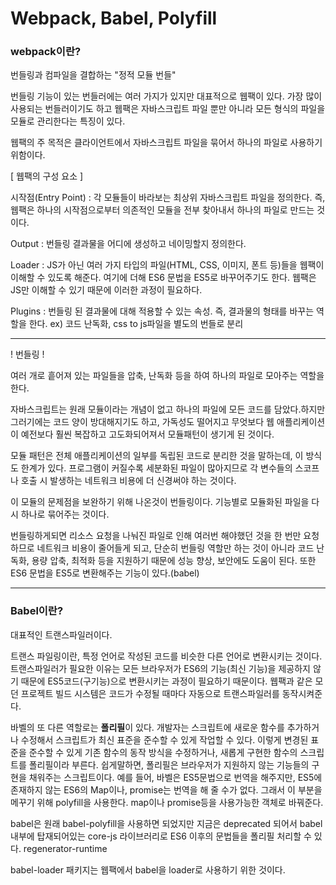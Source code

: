 # Webpack, Babel, Polyfill

### webpack이란? 

번들링과 컴파일을 결합하는 "정적 모듈 번들"

번들링 기능이 있는 번들러에는 여러 가지가 있지만 대표적으로 웹팩이 있다. 가장 많이 사용되는 번들러이기도 하고 웹팩은 자바스크립트 파일 뿐만 아니라 모든 형식의 파일을 모듈로 관리한다는 특징이 있다.

웹팩의 주 목적은 클라이언트에서 자바스크립트 파일을 묶어서 하나의 파일로 사용하기 위함이다.

[ 웹팩의 구성 요소 ]

시작점(Entry Point) : 각 모듈들이 바라보는 최상위 자바스크립트 파일을 정의한다. 즉, 웹팩은 하나의 시작점으로부터 의존적인 모듈을 전부 찾아내서 하나의 파일로 만드는 것이다.

Output : 번들링 결과물을 어디에 생성하고 네이밍할지 정의한다.

Loader : JS가 아닌 여러 가지 타입의 파일(HTML, CSS, 이미지, 폰트 등)들을 웹팩이 이해할 수 있도록 해준다. 여기에 더해 ES6 문법을 ES5로 바꾸어주기도 한다. 웹팩은 JS만 이해할 수 있기 때문에 이러한 과정이 필요하다.

Plugins : 번들링 된 결과물에 대해 적용할 수 있는 속성. 즉, 결과물의 형태를 바꾸는 역할을 한다. ex) 코드 난독화, css to js파일을 별도의 번들로 분리 



------

! 번들링 !

여러 개로 흩어져 있는 파일들을 압축, 난독화 등을 하여 하나의 파일로 모아주는 역할을 한다. 

자바스크립트는 원래 모듈이라는 개념이 없고 하나의 파일에 모든 코드를 담았다.하지만 그러기에는 코드 양이 방대해지기도 하고, 가독성도 떨어지고 무엇보다 웹 애플리케이션이 예전보다 훨씬 복잡하고 고도화되어져서 모듈패턴이 생기게 된 것이다.

모듈 패턴은 전체 애플리케이션의 일부를 독립된 코드로 분리한 것을 말하는데, 이 방식도 한계가 있다. 프로그램이 커질수록 세분화된 파일이 많아지므로 각 변수들의 스코프나 호출 시 발생하는 네트워크 비용에 더 신경써야 하는 것이다.

이 모듈의 문제점을 보완하기 위해 나온것이 번들링이다. 기능별로 모듈화된 파일을 다시 하나로 묶어주는 것이다. 

번들링하게되면 리소스 요청을 나눠진 파일로 인해 여러번 해야했던 것을 한 번만 요청하므로 네트워크 비용이 줄어들게 되고, 단순히 번들링 역할만 하는 것이 아니라 코드 난독화, 용량 압축, 최적화 등을 지원하기 때문에 성능 향상, 보안에도 도움이 된다. 또한 ES6 문법을 ES5로 변환해주는 기능이 있다.(babel)

------

### Babel이란?

대표적인 트랜스파일러이다.

트랜스 파일링이란, 특정 언어로 작성된 코드를 비슷한 다른 언어로 변환시키는 것이다.  트랜스파일러가 필요한 이유는 모든 브라우저가 ES6의 기능(최신 기능)을 제공하지 않기 때문에 ES5코드(구기능)으로 변환시키는 과정이 필요하기 때문이다. 웹팩과 같은 모던 프로젝트 빌드 시스템은 코드가 수정될 때마다 자동으로 트랜스파일러를 동작시켜준다.

바벨의 또 다른 역할로는 **폴리필**이 있다. 개발자는 스크립트에 새로운 함수를 추가하거나 수정해서 스크립트가 최신 표준을 준수할 수 있게 작업할 수 있다. 이렇게 변경된 표준을 준수할 수 있게 기존 함수의 동작 방식을 수정하거나, 새롭게 구현한 함수의 스크립트를 폴리필이라 부른다. 쉽게말하면, 폴리필은 브라우저가 지원하지 않는 기능들의 구현을 채워주는 스크립트이다. 예를 들어, 바벨은 ES5문법으로 번역을 해주지만, ES5에 존재하지 않는 ES6의 Map이나, promise는 번역을 해 줄 수가 없다. 그래서 이 부분을 메꾸기 위해 polyfill을 사용한다. map이나 promise등을 사용가능한 객체로 바꿔준다.

babel은 원래 babel-polyfill을 사용하면 되었지만 지금은 deprecated 되어서 babel 내부에 탑재되어있는 core-js 라이브러리로 ES6 이후의 문법들을 폴리필 처리할 수 있다. regenerator-runtime

babel-loader 패키지는 웹팩에서 babel을 loader로 사용하기 위한 것이다.
